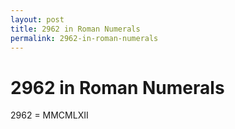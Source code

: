 ```yaml
---
layout: post
title: 2962 in Roman Numerals
permalink: 2962-in-roman-numerals
---
```


# 2962 in Roman Numerals

2962 = MMCMLXII
